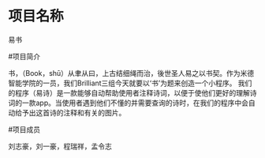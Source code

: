 
# 项目名称
易书






#项目简介




书，（Book，shū）从聿从曰，上古结细绳而治，後世圣人易之以书契。作为米德智能学院的一员，我们Brilliant三组今天就要以‘书’为题来创造一个小程序。
我们的程序（易诗）是一款能够自动帮助使用者注释诗词，以便于使他们更好的理解诗词的一款app。当使用者遇到他们不懂的并需要查询的诗时，在我们的程序中会自动给予出这首诗的注释和有关的图片。








#项目成员




刘志豪，刘一豪，程瑞祥，孟令志
